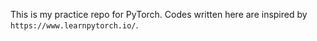 This is my practice repo for PyTorch. 
Codes written here are inspired by `https://www.learnpytorch.io/`.
